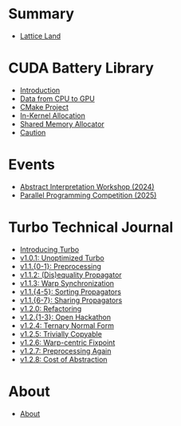 # Summary

- [Lattice Land](README.md)

# CUDA Battery Library

- [Introduction](1-cuda-battery.md)
- [Data from CPU to GPU](2-cuda-battery.md)
- [CMake Project](3-cuda-battery.md)
- [In-Kernel Allocation](4-cuda-battery.md)
- [Shared Memory Allocator](5-cuda-battery.md)
- [Caution](6-cuda-battery.md)

<!-- # Parallel Lattice Programming -->
<!--
* [Minimum Algorithm](minimum.md)
* [Floyd-Warshall Algorithm](floyd-warshall.md) -->

<!-- # Abstract Constraint Reasoning

# Parallel Abstract Constraint Reasoning -->

# Events

* [Abstract Interpretation Workshop (2024)](abstract-week.md)
* [Parallel Programming Competition (2025)](parcomp2025/index.html)

# Turbo Technical Journal

* [Introducing Turbo](1-turbo.md)
* [v1.0.1: Unoptimized Turbo](2-turbo.md)
* [v1.1.{0-1}: Preprocessing](3-turbo.md)
* [v1.1.2: (Dis)equality Propagator](4-turbo.md)
* [v1.1.3: Warp Synchronization](5-turbo.md)
* [v1.1.{4-5}: Sorting Propagators](6-turbo.md)
* [v1.1.{6-7}: Sharing Propagators](7-turbo.md)
* [v1.2.0: Refactoring](8-turbo.md)
* [v1.2.{1-3}: Open Hackathon](9-turbo.md)
* [v1.2.4: Ternary Normal Form](10-turbo.md)
* [v1.2.5: Trivially Copyable](11-turbo.md)
* [v1.2.6: Warp-centric Fixpoint](12-turbo.md)
* [v1.2.7: Preprocessing Again](13-turbo.md)
* [v1.2.8: Cost of Abstraction](14-turbo.md)

# About

- [About](about.md)
